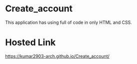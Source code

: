 # Create_account
This application has using full of code in only HTML and CSS. 

# Hosted Link
https://kumar2903-arch.github.io/Create_account/
